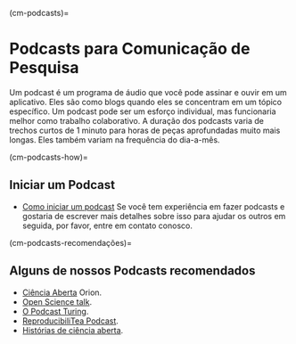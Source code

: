 (cm-podcasts)=
# Podcasts para Comunicação de Pesquisa

Um podcast é um programa de áudio que você pode assinar e ouvir em um aplicativo. Eles são como blogs quando eles se concentram em um tópico específico. Um podcast pode ser um esforço individual, mas funcionaria melhor como trabalho colaborativo. A duração dos podcasts varia de trechos curtos de 1 minuto para horas de peças aprofundadas muito mais longas. Eles também variam na frequência do dia-a-mês.

(cm-podcasts-how)=
## Iniciar um Podcast

* [Como iniciar um podcast](https://www.podcastinsights.com/start-a-podcast/?gclid=CjwKCAiA9vOABhBfEiwATCi7GNV7zJl0tHaVkW-7DCjVdAwGa4q0vbaXB44xsSBHp7YBO8K6pH0syBoCVtUQAvD_BwE) Se você tem experiência em fazer podcasts e gostaria de escrever mais detalhes sobre isso para ajudar os outros em seguida, por favor, entre em contato conosco.

(cm-podcasts-recomendações)=
## Alguns de nossos Podcasts recomendados

* [Ciência Aberta](https://www.orion-openscience.eu/publications/training-materials/201902/podcasts) Orion.
* [Open Science talk](https://soundcloud.com/opensciencetalk).
* [O Podcast Turing](https://www.turing.ac.uk/news/turing-podcast).
* [ReproducibiliTea Podcast](https://soundcloud.com/reproducibilitea).
* [Histórias de ciência aberta](https://podcasts.apple.com/gb/podcast/open-science-stories/id1547403532).
